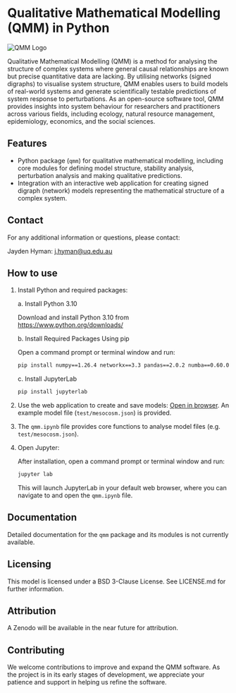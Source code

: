 # Qualitative Mathematical Modelling (QMM) in Python

![QMM Logo](https://github.com/jaydenhyman/qmm/blob/1d58b3b48173f534eaa535b9c891d159a463da6e/logo.png)

Qualitative Mathematical Modelling (QMM) is a method for analysing the structure of complex systems where general causal relationships are known but precise quantitative data are lacking. By utilising networks (signed digraphs) to visualise system structure, QMM enables users to build models of real-world systems and generate scientifically testable predictions of system response to perturbations. As an open-source software tool, QMM provides insights into system behaviour for researchers and practitioners across various fields, including ecology, natural resource management, epidemiology, economics, and the social sciences.

## Features

- Python package (`qmm`) for qualitative mathematical modelling, including core modules for defining model structure, stability analysis, perturbation analysis and making qualitative predictions.
- Integration with an interactive web application for creating signed digraph (network) models representing the mathematical structure of a complex system.

## Contact

For any additional information or questions, please contact:

Jayden Hyman: <j.hyman@uq.edu.au>

## How to use

1. Install Python and required packages:

   a. Install Python 3.10

      Download and install Python 3.10 from <https://www.python.org/downloads/>

   b. Install Required Packages Using pip

      Open a command prompt or terminal window and run:

      ```bash
      pip install numpy==1.26.4 networkx==3.3 pandas==2.0.2 numba==0.60.0 sympy==1.13 seaborn==0.13.2 matplotlib==3.9.2
      ```

   c. Install JupyterLab

      ```bash
      pip install jupyterlab
      ```

2. Use the web application to create and save models: [Open in browser](https://d2x70551if0frn.cloudfront.net/). An example model file (`test/mesocosm.json`) is provided.

3. The `qmm.ipynb` file provides core functions to analyse model files (e.g. `test/mesocosm.json`).

4. Open Jupyter:

   After installation, open a command prompt or terminal window and run:

   ```bash
   jupyter lab
   ```

   This will launch JupyterLab in your default web browser, where you can navigate to and open the `qmm.ipynb` file.

## Documentation

Detailed documentation for the `qmm` package and its modules is not currently available.

## Licensing

This model is licensed under a BSD 3-Clause License. See LICENSE.md for further information.

## Attribution

A Zenodo will be available in the near future for attribution.

## Contributing

We welcome contributions to improve and expand the QMM software. As the project is in its early stages of development, we appreciate your patience and support in helping us refine the software.
